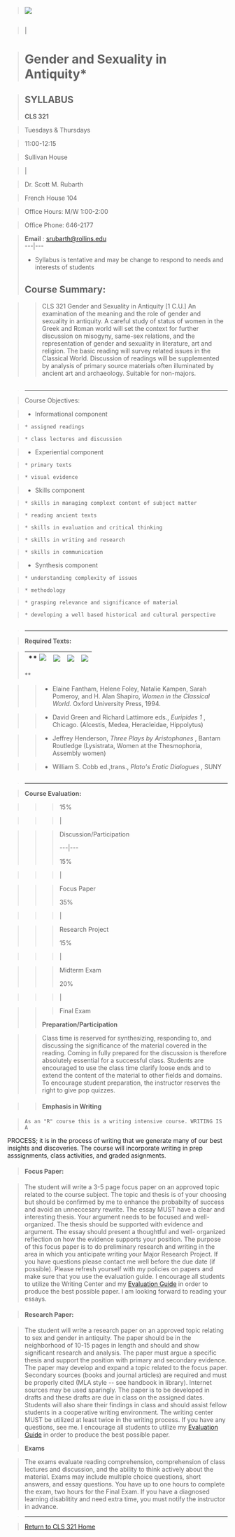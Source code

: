 > ![](../banner.gif)

>

> ##

>

> |

>

> # Gender and Sexuality in Antiquity*

>

> **SYLLABUS**  
> ---  
>  
> **CLS 321**

>  
> Tuesdays & Thursdays

> 11:00-12:15

>  Sullivan House

>  
> |

>

> Dr. Scott M. Rubarth

> French House 104

> Office Hours: M/W 1:00-2:00

> Office Phone: 646-2177

> **Email** : [srubarth@rollins.edu](mailto:srubarth@rollins.edu)  
> ---|---  
>  
> * Syllabus is tentative and may be change to respond to needs and interests
of students  
>  
> ## Course Summary:

>

>> CLS 321 Gender and Sexuality in Antiquity [1 C.U.] An examination of the
meaning and the role of gender and sexuality in antiquity. A careful study of
status of women in the Greek and Roman world will set the context for further
discussion on misogyny, same-sex relations, and the representation of gender
and sexuality in literature, art and religion. The basic reading will survey
related issues in the Classical World. Discussion of readings will be
supplemented by analysis of primary source materials often illuminated by
ancient art and archaeology. Suitable for non-majors.

>

> ##

>

> * * *

>

> Course Objectives:

>

>   * Informational component

>     * assigned readings

>     * class lectures and discussion

>   * Experiential component

>     * primary texts

>     * visual evidence

>   * Skills component

>     * skills in managing complext content of subject matter

>     * reading ancient texts

>     * skills in evaluation and critical thinking

>     * skills in writing and research

>     * skills in communication

>   * Synthesis component

>     * understanding complexity of issues

>     * methodology

>     * grasping relevance and significance of material

>     * developing a well based historical and cultural perspective

>

>

> ##

>

> * * *

>

> **Required Texts:**

>

> ** ![](WCW.jpg) |  ![](eur1.jpg) |  ![](henderson.gif) |  ![](cobb.gif)  
> ---|---|---|---  
> **

>

>>   * Elaine Fantham, Helene Foley, Natalie Kampen, Sarah Pomeroy, and H.
Alan Shapiro, _Women in the Classical World._ Oxford University Press, 1994.

>>   * David Green and Richard Lattimore eds., _Euripides 1_ , Chicago.
(Alcestis, Medea, Heracleidae, Hippolytus)

>>   * Jeffrey Henderson, _Three Plays by Aristophanes_ , Bantam Routledge
(Lysistrata, Women at the Thesmophoria, Assembly women)

>>   * William S. Cobb ed.,trans., _Plato's Erotic Dialogues_ , SUNY

>>

>

> ##

>

> * * *

>

> **Course Evaluation:**

>

>> > 15%

>>>

>>> |

>>>

>>> Discussion/Participation  
>>>  
>>> ---|---  
>>>  
>>> 15%

>>>

>>> |

>>>

>>> Focus Paper  
>>>  
>>> 35%

>>>

>>> |

>>>

>>> Research Project  
>>>  
>>> 15%

>>>

>>> |

>>>

>>> Midterm Exam  
>>>  
>>> 20%

>>>

>>> |

>>>

>>> Final Exam  
>>  
>> **Preparation/Participation**

>>

>> Class time is reserved for synthesizing, responding to, and discussing the
significance of the material covered in the reading. Coming in fully prepared
for the discussion is therefore absolutely essential for a successful class.
Students are encouraged to use the class time clarify loose ends and to extend
the content of the material to other fields and domains. To encourage student
preparation, the instructor reserves the right to give pop quizzes.

>>

>> #### Emphasis in Writing

>

>     As an "R" course this is a writing intensive course. WRITING IS A
PROCESS; it is in the process of writing that we generate many of our best
insights and discoveries. The course will incorporate writing in prep
asssignments, class activities, and graded asignments.

>

> #### Focus Paper:

>

> The student will write a 3-5 page focus paper on an approved topic related
to the course subject. The topic and thesis is of your choosing but should be
confirmed by me to enhance the probabilty of success and avoid an unneccesary
rewrite. The essay MUST have a clear and interesting thesis. Your argument
needs to be focused and well-organized. The thesis should be supported with
evidence and argument. The essay should present a thoughtful and well-
organized reflection on how the evidence supports your position. The purpose
of this focus paper is to do preliminary research and writing in the area in
which you anticipate writing your Major Research Project. If you have
questions please contact me well before the due date (if possible). Please
refresh yourself with my policies on papers and make sure that you use the
evaluation guide. I encourage all students to utilize the Writing Center and
my [Evaluation Guide](http://fox.rollins.edu/~srubarth/eval.htm) in order to
produce the best possible paper. I am looking forward to reading your essays.

>

> #### Research Paper:

>

> The student will write a research paper on an approved topic relating to sex
and gender in antiquity. The paper should be in the neighborhood of 10-15
pages in length and should and show significant research and analysis. The
paper must argue a specific thesis and support the position with primary and
secondary evidence. The paper may develop and expand a topic related to the
focus paper. Secondary sources (books and journal articles) are required and
must be properly cited (MLA style -- see handbook in library). Internet
sources may be used sparingly. The paper is to be developed in drafts and
these drafts are due in class on the assigned dates. Students will also share
their findings in class and should assist fellow students in a cooperative
writing environment. The writing center MUST be utilized at least twice in the
writing process. If you have any questions, see me. I encourage all students
to utilize my [Evaluation Guide](http://fox.rollins.edu/~srubarth/eval.htm) in
order to produce the best possible paper.

>

> **Exams**

>

> The exams evaluate reading comprehension, comprehension of class lectures
and discussion, and the ability to think actively about the material. Exams
may include multiple choice questions, short answers, and essay questions. You
have up to one hours to complete the exam, two hours for the Final Exam. If
you have a diagnosed learning disablitity and need extra time, you must notify
the instructor in advance.

>

> * * *

>

> [Return to CLS 321 Home](home.htm)


